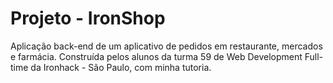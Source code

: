 # Projeto - IronShop

Aplicação back-end de um aplicativo de pedidos em restaurante, mercados e farmácia.
Construída pelos alunos da turma 59 de Web Development Full-time da Ironhack - São Paulo, com minha tutoria. 
